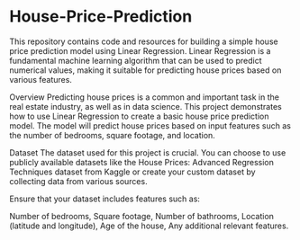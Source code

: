 # House-Price-Prediction

This repository contains code and resources for building a simple house price prediction model using Linear Regression. Linear Regression is a fundamental machine learning algorithm that can be used to predict numerical values, making it suitable for predicting house prices based on various features.

Overview
Predicting house prices is a common and important task in the real estate industry, as well as in data science. This project demonstrates how to use Linear Regression to create a basic house price prediction model. The model will predict house prices based on input features such as the number of bedrooms, square footage, and location.

Dataset
The dataset used for this project is crucial. You can choose to use publicly available datasets like the House Prices: Advanced Regression Techniques dataset from Kaggle or create your custom dataset by collecting data from various sources.

Ensure that your dataset includes features such as:

Number of bedrooms,
Square footage,
Number of bathrooms,
Location (latitude and longitude),
Age of the house,
Any additional relevant features.
